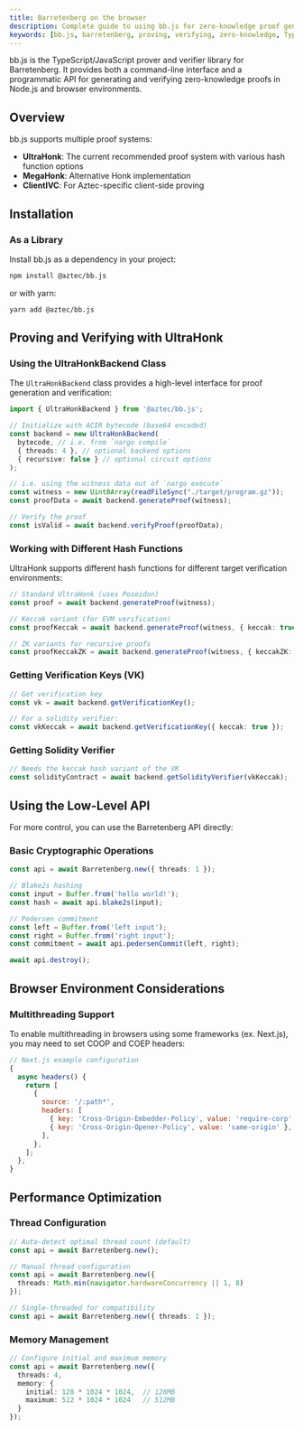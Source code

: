 ```yaml
---
title: Barretenberg on the browser
description: Complete guide to using bb.js for zero-knowledge proof generation and verification on the browser or node.js
keywords: [bb.js, barretenberg, proving, verifying, zero-knowledge, TypeScript, JavaScript, browser, node, node.js]
---
```


bb.js is the TypeScript/JavaScript prover and verifier library for Barretenberg. It provides both a command-line interface and a programmatic API for generating and verifying zero-knowledge proofs in Node.js and browser environments.

## Overview

bb.js supports multiple proof systems:

- **UltraHonk**: The current recommended proof system with various hash function options
- **MegaHonk**: Alternative Honk implementation
- **ClientIVC**: For Aztec-specific client-side proving

## Installation

### As a Library

Install bb.js as a dependency in your project:

```bash
npm install @aztec/bb.js
```

or with yarn:

```bash
yarn add @aztec/bb.js
```

## Proving and Verifying with UltraHonk

### Using the UltraHonkBackend Class

The `UltraHonkBackend` class provides a high-level interface for proof generation and verification:

```typescript
import { UltraHonkBackend } from '@aztec/bb.js';

// Initialize with ACIR bytecode (base64 encoded)
const backend = new UltraHonkBackend(
  bytecode, // i.e. from `nargo compile`
  { threads: 4 }, // optional backend options
  { recursive: false } // optional circuit options
);

// i.e. using the witness data out of `nargo execute`
const witness = new Uint8Array(readFileSync("./target/program.gz"));
const proofData = await backend.generateProof(witness);

// Verify the proof
const isValid = await backend.verifyProof(proofData);
```

### Working with Different Hash Functions

UltraHonk supports different hash functions for different target verification environments:

```typescript
// Standard UltraHonk (uses Poseidon)
const proof = await backend.generateProof(witness);

// Keccak variant (for EVM verification)
const proofKeccak = await backend.generateProof(witness, { keccak: true });

// ZK variants for recursive proofs
const proofKeccakZK = await backend.generateProof(witness, { keccakZK: true });

```

### Getting Verification Keys (VK)

```typescript
// Get verification key
const vk = await backend.getVerificationKey();

// For a solidity verifier:
const vkKeccak = await backend.getVerificationKey({ keccak: true });
```

### Getting Solidity Verifier

```typescript
// Needs the keccak hash variant of the VK
const solidityContract = await backend.getSolidityVerifier(vkKeccak);
```

## Using the Low-Level API

For more control, you can use the Barretenberg API directly:

### Basic Cryptographic Operations

```typescript
const api = await Barretenberg.new({ threads: 1 });

// Blake2s hashing
const input = Buffer.from('hello world!');
const hash = await api.blake2s(input);

// Pedersen commitment
const left = Buffer.from('left input');
const right = Buffer.from('right input');
const commitment = await api.pedersenCommit(left, right);

await api.destroy();
```

## Browser Environment Considerations

### Multithreading Support

To enable multithreading in browsers using some frameworks (ex. Next.js), you may need to set COOP and COEP headers:

```javascript
// Next.js example configuration
{
  async headers() {
    return [
      {
        source: '/:path*',
        headers: [
          { key: 'Cross-Origin-Embedder-Policy', value: 'require-corp' },
          { key: 'Cross-Origin-Opener-Policy', value: 'same-origin' },
        ],
      },
    ];
  },
}
```

## Performance Optimization

### Thread Configuration

```typescript
// Auto-detect optimal thread count (default)
const api = await Barretenberg.new();

// Manual thread configuration
const api = await Barretenberg.new({
  threads: Math.min(navigator.hardwareConcurrency || 1, 8)
});

// Single-threaded for compatibility
const api = await Barretenberg.new({ threads: 1 });
```

### Memory Management

```typescript
// Configure initial and maximum memory
const api = await Barretenberg.new({
  threads: 4,
  memory: {
    initial: 128 * 1024 * 1024,  // 128MB
    maximum: 512 * 1024 * 1024   // 512MB
  }
});
```
